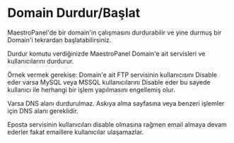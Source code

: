 # Domain Durdur/Başlat

MaestroPanel'de bir domain'in çalışmasını durdurabilir ve yine durmuş bir Domain'i tekrardan başlatabilirsiniz.

Durdur komutu verdiğinizde MaestroPanel Domain'e ait servisleri ve kullanıcılarını durdurur.

Örnek vermek gerekise: Domain'e ait FTP servisinin kullanıcısını Disable eder varsa MySQL veya MSSQL kullanıcılarını Disable eder bu sayede kullanıcı ile herhangi bir işlem yapılmasını engellemiş olur.

Varsa DNS alanı durdurulmaz. Askıya alma sayfasına veya benzeri işlemler için DNS alanı gereklidir.

Eposta servisinin kullanıcıları disable olmasına rağmen email almaya devam ederler fakat emaillere kullanıcılar ulaşamazlar.

